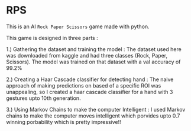 # RPS
This is  an AI `Rock Paper Scissors` game made with python. 

This game is designed in three parts :

1.) Gathering the dataset and training the model : The dataset used here was downloaded from kaggle and had three classes (Rock, Paper, Scissors).
                                                    The model was trained on that dataset with a val accuracy of 99.2%

2.) Creating a Haar Cascade classifier for detecting hand : The naive approach of making predictions on based of a specific ROI was unappealing, so I created a haar                                                              cascade classifier for a hand with 3 gestures upto 10th generation.

3.) Using Markov Chains to make the computer Intelligent : I used Markov chains to make the computer moves intelligent which porvides upto 0.7 winning porbability                                                              which is pretty impressive!!
 
